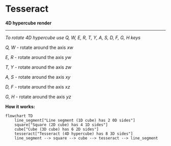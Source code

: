 # Tesseract

**4D hypercube render**

---

*To rotate 4D hypercube use Q, W, E, R, T, Y, A, S, D, F, G, H keys*

*Q, W* - rotate around the axis *xw*

*E, R* - rotate around the axis *yw*

*T, Y* - rotate around the axis *zw*

*A, S* - rotate around the axis *xy*

*D, F* - rotate around the axis *xz*

*G, H* - rotate around the axis *yz*


**How it works:**
```mermaid
flowchart TD
    line_segment["Line segment (1D cube) has 2 0D sides"]
    square["Square (2D cube) has 4 1D sides"]
    cube["Cube (3D cube) has 6 2D sides"]
    tesseract["Tesseract (4D hypercube) has 8 3D sides"]
    line_segment --> square --> cube --> tesseract --> line_segment
```